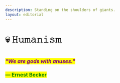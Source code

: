 ```yaml
---
description: Standing on the shoulders of giants.
layout: editorial
---
```


# 💀 𝙷𝚞𝚖𝚊𝚗𝚒𝚜𝚖

<figure><img src="../../../.gitbook/assets/pexels-btgl-♡-5139087 (1).jpg" alt=""><figcaption></figcaption></figure>

### &#x20;                                   _<mark style="color:purple;">"We are gods with anuses."</mark>_&#x20;

### &#x20;                                                                           <mark style="color:green;">― Ernest Becker</mark>
